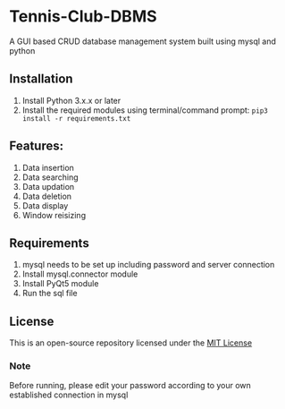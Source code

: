 # __Tennis-Club-DBMS__
A GUI based CRUD database management system built using mysql and python


## Installation
1. Install Python 3.x.x or later
2. Install the required modules using terminal/command prompt:
``pip3 install -r requirements.txt``






## Features:
1. Data insertion
2. Data searching
3. Data updation
4. Data deletion
5. Data display
6. Window reisizing



## Requirements
1. mysql needs to be set up including password and server connection
2. Install mysql.connector module
3. Install PyQt5 module
4. Run the sql file

## License
This is an open-source repository licensed under the [MIT License](LICENSE)

### Note
Before running, please edit your password according to your own established connection in mysql
